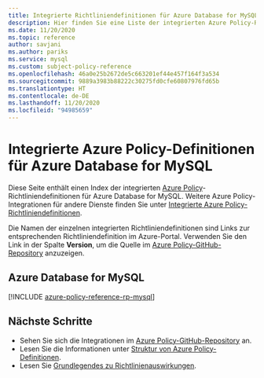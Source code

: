 ```yaml
---
title: Integrierte Richtliniendefinitionen für Azure Database for MySQL
description: Hier finden Sie eine Liste der integrierten Azure Policy-Richtliniendefinitionen für Azure Database for MySQL. Diese integrierten Richtliniendefinitionen bieten allgemeine Ansätze für die Verwaltung von Azure-Ressourcen.
ms.date: 11/20/2020
ms.topic: reference
author: savjani
ms.author: pariks
ms.service: mysql
ms.custom: subject-policy-reference
ms.openlocfilehash: 46a0e25b2672de5c663201ef44e457f164f3a534
ms.sourcegitcommit: 9889a3983b88222c30275fd0cfe60807976fd65b
ms.translationtype: HT
ms.contentlocale: de-DE
ms.lasthandoff: 11/20/2020
ms.locfileid: "94985659"
---
```

# <a name="azure-policy-built-in-definitions-for-azure-database-for-mysql"></a>Integrierte Azure Policy-Definitionen für Azure Database for MySQL

Diese Seite enthält einen Index der integrierten [Azure Policy](../governance/policy/overview.md)-Richtliniendefinitionen für Azure Database for MySQL. Weitere Azure Policy-Integrationen für andere Dienste finden Sie unter [Integrierte Azure Policy-Richtliniendefinitionen](../governance/policy/samples/built-in-policies.md).

Die Namen der einzelnen integrierten Richtliniendefinitionen sind Links zur entsprechenden Richtliniendefinition im Azure-Portal. Verwenden Sie den Link in der Spalte **Version**, um die Quelle im [Azure Policy-GitHub-Repository](https://github.com/Azure/azure-policy) anzuzeigen.

## <a name="azure-database-for-mysql"></a>Azure Database for MySQL

[!INCLUDE [azure-policy-reference-rp-mysql](../../includes/policy/reference/byrp/microsoft.dbformysql.md)]

## <a name="next-steps"></a>Nächste Schritte

- Sehen Sie sich die Integrationen im [Azure Policy-GitHub-Repository](https://github.com/Azure/azure-policy) an.
- Lesen Sie die Informationen unter [Struktur von Azure Policy-Definitionen](../governance/policy/concepts/definition-structure.md).
- Lesen Sie [Grundlegendes zu Richtlinienauswirkungen](../governance/policy/concepts/effects.md).
